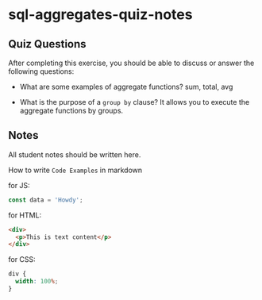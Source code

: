 # sql-aggregates-quiz-notes

## Quiz Questions

After completing this exercise, you should be able to discuss or answer the following questions:

- What are some examples of aggregate functions?
  sum, total, avg

- What is the purpose of a `group by` clause?
  It allows you to execute the aggregate functions by groups.

## Notes

All student notes should be written here.

How to write `Code Examples` in markdown

for JS:

```javascript
const data = 'Howdy';
```

for HTML:

```html
<div>
  <p>This is text content</p>
</div>
```

for CSS:

```css
div {
  width: 100%;
}
```
